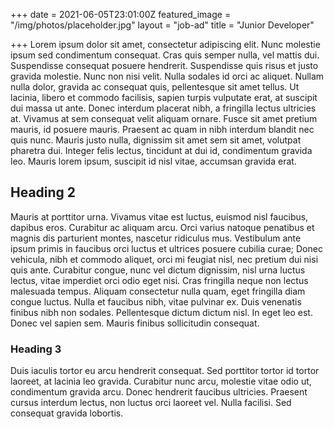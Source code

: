 +++
date = 2021-06-05T23:01:00Z
featured_image = "/img/photos/placeholder.jpg"
layout = "job-ad"
title = "Junior Developer"

+++
Lorem ipsum dolor sit amet, consectetur adipiscing elit. Nunc molestie ipsum sed condimentum consequat. Cras quis semper nulla, vel mattis dui. Suspendisse consequat posuere hendrerit. Suspendisse quis risus et justo gravida molestie. Nunc non nisi velit. Nulla sodales id orci ac aliquet. Nullam nulla dolor, gravida ac consequat quis, pellentesque sit amet tellus. Ut lacinia, libero et commodo facilisis, sapien turpis vulputate erat, at suscipit dui massa ut ante. Donec interdum placerat nibh, a fringilla lectus ultricies at. Vivamus at sem consequat velit aliquam ornare. Fusce sit amet pretium mauris, id posuere mauris. Praesent ac quam in nibh interdum blandit nec quis nunc. Mauris justo nulla, dignissim sit amet sem sit amet, volutpat pharetra dui. Integer felis lectus, tincidunt at dui id, condimentum gravida leo. Mauris lorem ipsum, suscipit id nisl vitae, accumsan gravida erat.

## Heading 2

Mauris at porttitor urna. Vivamus vitae est luctus, euismod nisl faucibus, dapibus eros. Curabitur ac aliquam arcu. Orci varius natoque penatibus et magnis dis parturient montes, nascetur ridiculus mus. Vestibulum ante ipsum primis in faucibus orci luctus et ultrices posuere cubilia curae; Donec vehicula, nibh et commodo aliquet, orci mi feugiat nisl, nec pretium dui nisi quis ante. Curabitur congue, nunc vel dictum dignissim, nisl urna luctus lectus, vitae imperdiet orci odio eget nisi. Cras fringilla neque non lectus malesuada tempus. Aliquam consectetur nulla quam, eget fringilla diam congue luctus. Nulla et faucibus nibh, vitae pulvinar ex. Duis venenatis finibus nibh non sodales. Pellentesque dictum dictum nisl. In eget leo est. Donec vel sapien sem. Mauris finibus sollicitudin consequat.

### Heading 3

Duis iaculis tortor eu arcu hendrerit consequat. Sed porttitor tortor id tortor laoreet, at lacinia leo gravida. Curabitur nunc arcu, molestie vitae odio ut, condimentum gravida arcu. Donec hendrerit faucibus ultricies. Praesent cursus interdum lectus, non luctus orci laoreet vel. Nulla facilisi. Sed consequat gravida lobortis.